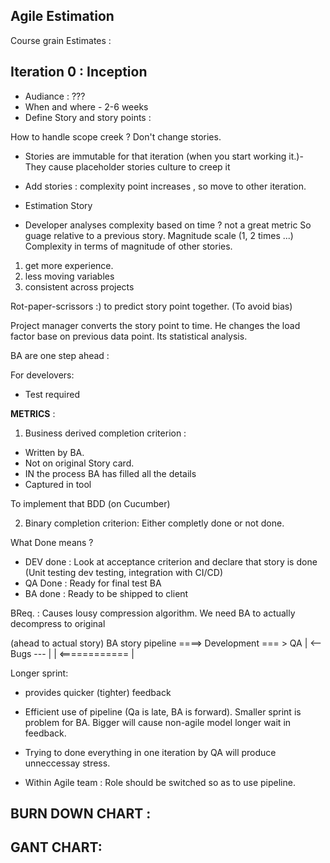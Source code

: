 
**Agile Estimation**
-----------------------

Course grain Estimates :

Iteration 0 : Inception
-----------------------------
* Audiance : ???
* When and where - 2-6 weeks
* Define Story and story points :

How to handle scope creek ? Don't change stories.
* Stories are immutable for that iteration (when you start working it.)-
They cause placeholder stories culture to creep it
* Add stories : complexity point increases , so move to other iteration.

* Estimation Story
 - Developer analyses complexity based on time ?  not a great metric
  So guage relative to a previous story. Magnitude scale (1, 2 times ...)
  Complexity in terms of magnitude of other stories.
  1) get more experience.
  2) less moving variables
  3) consistent across projects

Rot-paper-scrissors :) to predict story point together. (To avoid bias)

Project manager converts the story point to time. He changes the load factor base on previous data point. Its statistical analysis.

BA are one step ahead :

For develovers:
- Test required

**METRICS** :

1. Business derived completion criterion :
 - Written by BA.
 - Not on original Story card.
 - IN the process BA has filled all the details
 - Captured in tool

To implement that BDD (on Cucumber)

2. Binary completion criterion: Either completly done or not done.

What Done means ?

 - DEV done : Look at acceptance criterion and declare that story is done
 (Unit testing dev testing, integration with CI/CD)
 - QA Done : Ready for final test BA
 - BA done : Ready to be shipped to client

BReq. : Causes lousy compression algorithm. We need BA to actually decompress to original

(ahead to actual story)
BA story pipeline ====>  Development  === > QA
                            | <--  Bugs --- |
                            | <============ |

Longer sprint:
- provides quicker (tighter) feedback
- Efficient use of pipeline (Qa is late,  BA is forward). Smaller sprint is problem for BA.
Bigger will cause non-agile model longer wait in feedback.
- Trying to done everything in one iteration by QA will produce unneccessay stress.

- Within Agile team : Role should be switched so as to use pipeline.


BURN DOWN CHART :
------------------

GANT CHART:
----------------
